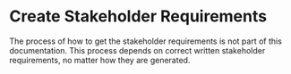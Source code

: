 Create Stakeholder Requirements
===============================

The process of how to get the stakeholder requirements is not part of this documentation.
This process depends on correct written stakeholder requirements, no matter how they are generated.
